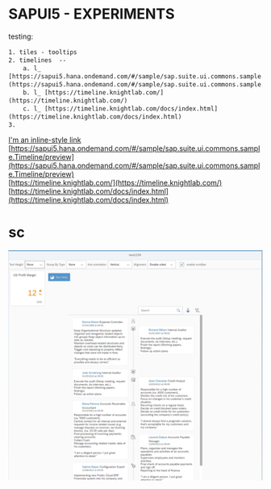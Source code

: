 # SAPUI5 - EXPERIMENTS	

testing: 
	
	1. tiles - tooltips 
	2. timelines  -- 
		a. l_ [https://sapui5.hana.ondemand.com/#/sample/sap.suite.ui.commons.sample.Timeline/preview](https://sapui5.hana.ondemand.com/#/sample/sap.suite.ui.commons.sample.Timeline/preview)   
		b. l_ [https://timeline.knightlab.com/](https://timeline.knightlab.com/)
		c. l_ [https://timeline.knightlab.com/docs/index.html](https://timeline.knightlab.com/docs/index.html)
	3. 
	
[I'm an inline-style link](https://www.google.com)
[https://sapui5.hana.ondemand.com/#/sample/sap.suite.ui.commons.sample.Timeline/preview](https://sapui5.hana.ondemand.com/#/sample/sap.suite.ui.commons.sample.Timeline/preview)   
[https://timeline.knightlab.com/](https://timeline.knightlab.com/)
[https://timeline.knightlab.com/docs/index.html](https://timeline.knightlab.com/docs/index.html)

# sc 
![pic1](https://github.com/davidvela/SAPUI5_EXPERIMENTS/blob/master/assets/test1234.PNG)